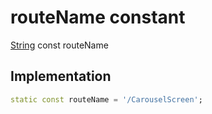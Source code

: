 


# routeName constant






[String](https://api.flutter.dev/flutter/dart-core/String-class.html) const routeName
  







## Implementation

```dart
static const routeName = '/CarouselScreen';


```








